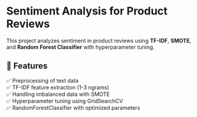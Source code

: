# Sentiment Analysis for Product Reviews

This project analyzes sentiment in product reviews using **TF-IDF**, **SMOTE**, and **Random Forest Classifier** with hyperparameter tuning.

## 📌 Features
✅ Preprocessing of text data  
✅ TF-IDF feature extraction (1-3 ngrams)  
✅ Handling imbalanced data with SMOTE  
✅ Hyperparameter tuning using GridSearchCV  
✅ RandomForestClassifier with optimized parameters  
